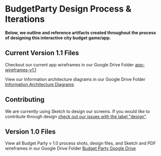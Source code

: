 # BudgetParty Design Process & Iterations

**Below, we outline and reference artifacts created throughout the process of designing this interactive city budget game/app.**


## Current Version 1.1 Files
Checkout our current app wireframes in our Google Drive Folder [app-wireframes-v1.1](https://drive.google.com/open?id=0BwKb2oghmQldTEZ2V3U4OGxHZWM)

View our Information architecture diagrams in our Google Drive Folder [Information Architecture Diagrams](https://drive.google.com/open?id=0BwKb2oghmQldSHdHZjc2SjQtOGM)


## Contributing
We are currently using Sketch to design our screens. If you would like to contribute through design [check out our issues with the label "design"](https://github.com/open-austin/budgetparty/issues?q=is%3Aopen+is%3Aissue+label%3Adesign).


## Version 1.0 Files

View all Budget Party v 1.0 process shots, design files, and Sketch and PDF wireframes in our Google Drive Folder [Budget Party Google Drive](https://drive.google.com/open?id=0BwKb2oghmQldU0NvWlk5OGY4aUE) 

